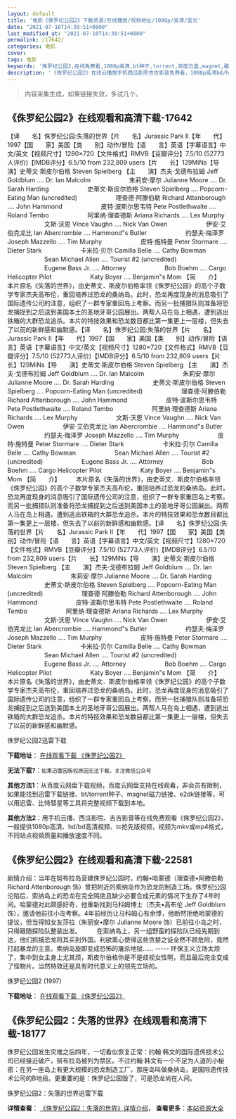 ```yaml
---
layout: default
title: '电影《侏罗纪公园2》下载资源/在线播放/视频地址/1080p/高清/蓝光'
date: "2021-07-10T14:39:51+0800"
last_modified_at: "2021-07-10T14:39:51+0800"
permalink: /17642/
categories: 电影
cover:
tags: 电影
keywords: '侏罗纪公园2,在线免费看,1080p高清,bt种子,torrent,百度云盘,magnet,磁力链,迅雷下载资源'
description: '《侏罗纪公园2》在线云播放手机西瓜影院吉吉影音免费看，1080p高清bd/hd未删减完整版和tc抢先枪版，mkv/mp4格式，附带bt/torrent种子、magnet/磁力链、百度云盘、网盘资源迅雷下载链接'
---
```


>内容采集生成，如果链接失效，多试几个。


## 《侏罗纪公园2》在线观看和高清下载-17642

【译　　名】侏罗纪公园:失落的世界【片　　名】Jurassic Park II【年　　代】1997【国　　家】美国【类　　别】动作/冒险【语　　言】英语【字幕语言】中文/英文【视频尺寸】1280×720【文件格式】RMVB【豆瓣评分】7.5/10 (52773人评价)【IMDB评分】6.5/10 from 232,809 users【片　　长】129MiNs【导　　演】史蒂文·斯皮尔伯格 Steven Spielberg 【主　　演】杰夫·戈德布拉姆 Jeff Goldblum .... Dr. Ian Malcolm 　　　　　　朱莉安·摩尔 Julianne Moore .... Dr. Sarah Harding 　　　　　　史蒂文·斯皮尔伯格 Steven Spielberg .... Popcorn-Eating Man (uncredited) 　　　　　　理查德·阿滕伯勒 Richard Attenborough .... John Hammond 　　　　　　皮特·波斯尔思韦特 Pete Postlethwaite .... Roland Tembo 　　　　　　阿里纳·理查德斯 Ariana Richards .... Lex Murphy 　　　　　　文斯·沃恩 Vince Vaughn .... Nick Van Owen 　　　　　　伊安·艾伯克龙比 Ian Abercrombie .... Hammond"s Butler 　　　　　　约瑟夫·梅泽罗 Joseph Mazzello .... Tim Murphy 　　　　　　皮特·施特曼 Peter Stormare .... Dieter Stark 　　　　　　卡米拉·贝尔 Camilla Belle .... Cathy Bowman 　　　　　　Sean Michael Allen .... Tourist #2 (uncredited) 　　　　　　Eugene Bass Jr. .... Attorney 　　　　　　Bob Boehm .... Cargo Helicopter Pilot 　　　　　　Katy Boyer .... Benjamin"s Mom 【简　　介】　　　本片原名《失落的世界》，由史蒂文．斯皮尔伯格率领《侏罗纪公园》的高个子数学专家杰夫高布伦，重回培养过恐龙的桑纳岛。此时，恐龙再度现身的消息吸引了国际遗传公司的注意，组织了一群专家重回岛上考察。而另一批捕猎队则准备将恐龙捕捉到之后送到美国本土的圣地牙哥公园展出。两帮人马在岛上相遇，遭到逃出铁箱的大群恐龙追杀。本片的特技效果和恐龙数目都比第一集更上一层楼，但失去了以前的新鲜感和幽默感。【译　　名】侏罗纪公园:失落的世界【片　　名】Jurassic Park II【年　　代】1997【国　　家】美国【类　　别】动作/冒险【语　　言】英语【字幕语言】中文/英文【视频尺寸】1280×720【文件格式】RMVB【豆瓣评分】7.5/10 (52773人评价)【IMDB评分】6.5/10 from 232,809 users【片　　长】129MiNs【导　　演】史蒂文·斯皮尔伯格 Steven Spielberg 【主　　演】杰夫·戈德布拉姆 Jeff Goldblum .... Dr. Ian Malcolm 　　　　　　朱莉安·摩尔 Julianne Moore .... Dr. Sarah Harding 　　　　　　史蒂文·斯皮尔伯格 Steven Spielberg .... Popcorn-Eating Man (uncredited) 　　　　　　理查德·阿滕伯勒 Richard Attenborough .... John Hammond 　　　　　　皮特·波斯尔思韦特 Pete Postlethwaite .... Roland Tembo 　　　　　　阿里纳·理查德斯 Ariana Richards .... Lex Murphy 　　　　　　文斯·沃恩 Vince Vaughn .... Nick Van Owen 　　　　　　伊安·艾伯克龙比 Ian Abercrombie .... Hammond"s Butler 　　　　　　约瑟夫·梅泽罗 Joseph Mazzello .... Tim Murphy 　　　　　　皮特·施特曼 Peter Stormare .... Dieter Stark 　　　　　　卡米拉·贝尔 Camilla Belle .... Cathy Bowman 　　　　　　Sean Michael Allen .... Tourist #2 (uncredited) 　　　　　　Eugene Bass Jr. .... Attorney 　　　　　　Bob Boehm .... Cargo Helicopter Pilot 　　　　　　Katy Boyer .... Benjamin"s Mom 【简　　介】　　　本片原名《失落的世界》，由史蒂文．斯皮尔伯格率领《侏罗纪公园》的高个子数学专家杰夫高布伦，重回培养过恐龙的桑纳岛。此时，恐龙再度现身的消息吸引了国际遗传公司的注意，组织了一群专家重回岛上考察。而另一批捕猎队则准备将恐龙捕捉到之后送到美国本土的圣地牙哥公园展出。两帮人马在岛上相遇，遭到逃出铁箱的大群恐龙追杀。本片的特技效果和恐龙数目都比第一集更上一层楼，但失去了以前的新鲜感和幽默感。【译　　名】侏罗纪公园:失落的世界【片　　名】Jurassic Park II【年　　代】1997【国　　家】美国【类　　别】动作/冒险【语　　言】英语【字幕语言】中文/英文【视频尺寸】1280×720【文件格式】RMVB【豆瓣评分】7.5/10 (52773人评价)【IMDB评分】6.5/10 from 232,809 users【片　　长】129MiNs【导　　演】史蒂文·斯皮尔伯格 Steven Spielberg 【主　　演】杰夫·戈德布拉姆 Jeff Goldblum .... Dr. Ian Malcolm 　　　　　　朱莉安·摩尔 Julianne Moore .... Dr. Sarah Harding 　　　　　　史蒂文·斯皮尔伯格 Steven Spielberg .... Popcorn-Eating Man (uncredited) 　　　　　　理查德·阿滕伯勒 Richard Attenborough .... John Hammond 　　　　　　皮特·波斯尔思韦特 Pete Postlethwaite .... Roland Tembo 　　　　　　阿里纳·理查德斯 Ariana Richards .... Lex Murphy 　　　　　　文斯·沃恩 Vince Vaughn .... Nick Van Owen 　　　　　　伊安·艾伯克龙比 Ian Abercrombie .... Hammond"s Butler 　　　　　　约瑟夫·梅泽罗 Joseph Mazzello .... Tim Murphy 　　　　　　皮特·施特曼 Peter Stormare .... Dieter Stark 　　　　　　卡米拉·贝尔 Camilla Belle .... Cathy Bowman 　　　　　　Sean Michael Allen .... Tourist #2 (uncredited) 　　　　　　Eugene Bass Jr. .... Attorney 　　　　　　Bob Boehm .... Cargo Helicopter Pilot 　　　　　　Katy Boyer .... Benjamin"s Mom 【简　　介】　　　本片原名《失落的世界》，由史蒂文．斯皮尔伯格率领《侏罗纪公园》的高个子数学专家杰夫高布伦，重回培养过恐龙的桑纳岛。此时，恐龙再度现身的消息吸引了国际遗传公司的注意，组织了一群专家重回岛上考察。而另一批捕猎队则准备将恐龙捕捉到之后送到美国本土的圣地牙哥公园展出。两帮人马在岛上相遇，遭到逃出铁箱的大群恐龙追杀。本片的特技效果和恐龙数目都比第一集更上一层楼，但失去了以前的新鲜感和幽默感。


侏罗纪公园2迅雷下载

**下载地址**： [在线观看下载 《侏罗纪公园2》](https://www.993dy.com//vod-detail-id-30788.html) 


**无法下载?**：`如果迅雷因版权原因无法下载，关注微信公众号 `

**其他方法1**：从百度云网盘下载视频，百度云网盘支持在线观看，非会员有限制，如果能找到迅雷下载链接、bt/torrent种子、magnet磁力链接、e2dk链接等，可以用迅雷、比特彗星等工具将完整视频下载到本地。

**其他方法2**：用手机云播、西瓜影院、吉吉影音等在线免费观看《侏罗纪公园2》，一般提供1080p高清、hd/bd高清视频、tc抢先版视频，视频为mkv或mp4格式，不同站点视频质量和播放速度不同。


## 《侏罗纪公园2》在线观看和高清下载-22581

剧情介绍：当年在努布拉岛营建侏罗纪公园时，约翰•哈蒙德（理查德•阿滕伯勒 Richard Attenborough 饰）曾把附近的索纳岛作为恐龙的制造工场。侏罗纪公园沦陷后，索纳岛上的恐龙在完全隔绝且缺少必要合成元素的情况下生存了4年时间。哈蒙德对此颇感好奇，他重新找到马科姆博士（杰夫•高布伦 Jeff Goldblum 饰），邀请他前往小岛考察。4年前经历让马科姆心有余悸，他断然拒绝哈蒙德的提议，但当得知女友莎拉（朱丽安•摩尔 Julianne Moore 饰）已前往小岛之时，只得跟随探险队整装出发。  　　在索纳岛上，另一组野蛮的探险队已经先期到达，他们抓捕恐龙将其买到外国。利欲熏心使得这些贪婪之徒全然不顾危险，竟然打起暴龙的主意。索纳岛旋即变成恐怖的屠杀地狱…… ----- 环保主义立场太烦了，集中到女主身上尤其烦，斯皮尔伯格你是不是歧视女性啊，而且最后完全变成了怪物片。当然特效还是具有时代意义上的领先立场的。


侏罗纪公园2 (1997)

**下载地址**： [在线观看下载 《侏罗纪公园2》](https://www.btbtdy.me/btdy/dy388.html) 


## 《侏罗纪公园2：失落的世界》在线观看和高清下载-18177

侏罗纪公园发生灾难之后四年，一切看似恢复正常：约翰·韩文的国际遗传技术公司已经接近破产，努布拉岛被列为禁区。不过约翰&middot;韩文有一个不足为人道的小秘密：在另一座岛上有更大规模的恐龙制造工厂，那座岛叫做桑纳岛，是国际遗传技术公司的B地段。更重要的是：侏罗纪公园毁了，可是恐龙尚在人间。


侏罗纪公园2：失落的世界迅雷下载

**详情查看**： [《侏罗纪公园2：失落的世界》详情介绍](/movie/18177/)， **查看更多**：[本站资源大全](/movie/t/all/)

